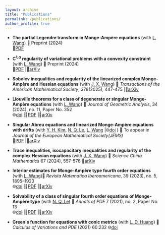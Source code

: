 ```yaml
---
layout: archive
title: "Publications"
permalink: /publications/
author_profile: true
---
```


* **The partial Legendre transform in Monge-Ampère equations**​  (with [L. Wang](https://lwmath.github.io))
  📖 Preprint (2024)  
  📜[PDF](http://lwmath.github.io/files/survey_PLT.pdf)

* **C<sup>1,&alpha;</sup> regularity of variational problems with a convexity constraint​**  (with [L. Wang](https://lwmath.github.io))
  ​📖 Preprint (2024)  
  📜[PDF](http://lwmath.github.io/files/Int_Regularity.pdf) |🔗[arXiv](https://arxiv.org/abs/2403.04235)
  
* ​**Sobolev inequalities and regularity of the linearized complex Monge-Ampère and Hessian equations​​**  (with [J. X. Wang](https://math.nankai.edu.cn/2024/0110/c5621a535156/page.htm))
  📖 *Transactions of the American Mathematical Society*, 378(2025), 447-475
  |🔗[arXiv](https://arxiv.org/abs/2307.10530)​
  
* **Liouville theorems for a class of degenerate or singular Monge-Ampère equations​**  (with [L. Wang](https://lwmath.github.io))
  ​📖​ *Journal of Geometric Analysis*, 34 (2024), no. 11, Paper No. 352  
  🌐[doi](https://doi.org/10.1007/s12220-024-01795-3) |📜[PDF](http://lwmath.github.io/files/Liou_MA_2d_revised.pdf) |🔗[arXiv](https://arxiv.org/abs/2304.12060)

* **Singular Abreu equations and linearized Monge-Ampère equations with drifts**​​  (with [Y. H. Kim](https://younghokim.io/), [N. Q. Le](https://nqle.pages.iu.edu/), [L. Wang](https://lwmath.github.io) |🌐[doi](https://doi.org/10.4171/jems/1548) )
  📖​ To appear in *Journal of the European Mathematical Society(JEMS)*  
  📜[PDF](http://lwmath.github.io/files/singular_Abreu_HD_revised.pdf) |🔗[arXiv](https://arxiv.org/abs/2209.11681)

* ​**Trace inequalities, isocapacitary inequalities and regularity of the complex Hessian equations**  (with [J. X. Wang](https://math.nankai.edu.cn/2024/0110/c5621a535156/page.htm))
  📖 *Science China Mathematics* 67 (2024), 557-576
  🔗[arXiv](https://arxiv.org/abs/2201.02061)​

* **Interior estimates for Monge-Ampère type fourth order equations**​  (with [L. Wang](https://lwmath.github.io))
  ​📖​ *Revista Matematica Iberoamericana*, 39 (2023), no. 5, 1895–1923  
  🌐[doi](https://doi.org/10.4171/rmi/1361) |📜[PDF](http://lwmath.github.io/files/int-est-4th-eq-revised.pdf) |🔗[arXiv](https://arxiv.org/abs/2206.02309)

* **Solvability of a class of singular fourth order equations of Monge-Ampère type**​​  (with [N. Q. Le](https://nqle.pages.iu.edu/))
  📖​ *Annals of PDE* 7 (2021), no. 2, Paper No. 13  
  🌐[doi](https://doi.org/10.4171/jems/1548) |📜[PDF](http://lwmath.github.io/files/singular_Abreu_HD_revised.pdf) |🔗[arXiv](https://arxiv.org/abs/2011.05262)
  
* **Green's function for equations with conic metrics**​​  (with [L. D. Huang](https://math.xmu.edu.cn/info/1082/24799.htm))
  📖​ *Calculus of Variations and PDE*  (2021) 60:232
  🌐[doi](https://doi.org/10.1007/s00526-021-02103-5)

